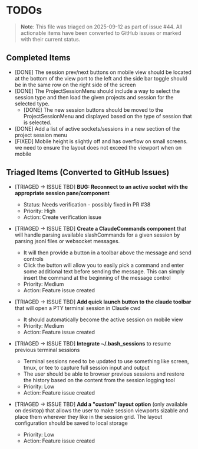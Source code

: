 # TODOs

> **Note**: This file was triaged on 2025-09-12 as part of issue #44. All actionable items have been converted to GitHub issues or marked with their current status.

## Completed Items

- [DONE] The session prev/next buttons on mobile view should be located at the bottom of the view port to the left and the side bar toggle should be in the same row on the right side of the screen
- [DONE] The ProjectSessionMenu should include a way to select the session type and then load the given projects and session for the selected type.
  - [DONE] The new session buttons should be moved to the ProjectSessionMenu and displayed based on the type of session that is selected.
- [DONE] Add a list of active sockets/sessions in a new section of the project session menu
- [FIXED] Mobile height is slightly off and has overflow on small screens. we need to ensure the layout does not exceed the viewport when on mobile

## Triaged Items (Converted to GitHub Issues)

- [TRIAGED → ISSUE TBD] **BUG: Reconnect to an active socket with the appropriate session pane/component**
  - Status: Needs verification - possibly fixed in PR #38
  - Priority: High
  - Action: Create verification issue

- [TRIAGED → ISSUE TBD] **Create a ClaudeCommands component** that will handle parsing available slashCommands for a given session by parsing jsonl files or websocket messages.
  - It will then provide a button in a toolbar above the message and send controls
  - Click the button will allow you to easily pick a command and enter some additional text before sending the message. This can simply insert the command at the beginning of the message control
  - Priority: Medium
  - Action: Feature issue created

- [TRIAGED → ISSUE TBD] **Add quick launch button to the claude toolbar** that will open a PTY terminal session in Claude cwd
  - It should automatically become the active session on mobile view
  - Priority: Medium
  - Action: Feature issue created

- [TRIAGED → ISSUE TBD] **Integrate ~/.bash_sessions** to resume previous terminal sessions
  - Terminal sessions need to be updated to use something like screen, tmux, or tee to capture full session input and output
  - The user should be able to browser previous sessions and restore the history based on the content from the session logging tool
  - Priority: Low
  - Action: Feature issue created

- [TRIAGED → ISSUE TBD] **Add a "custom" layout option** (only available on desktop) that allows the user to make session viewports sizable and place them wherever they like in the session grid. The layout configuration should be saved to local storage
  - Priority: Low
  - Action: Feature issue created
